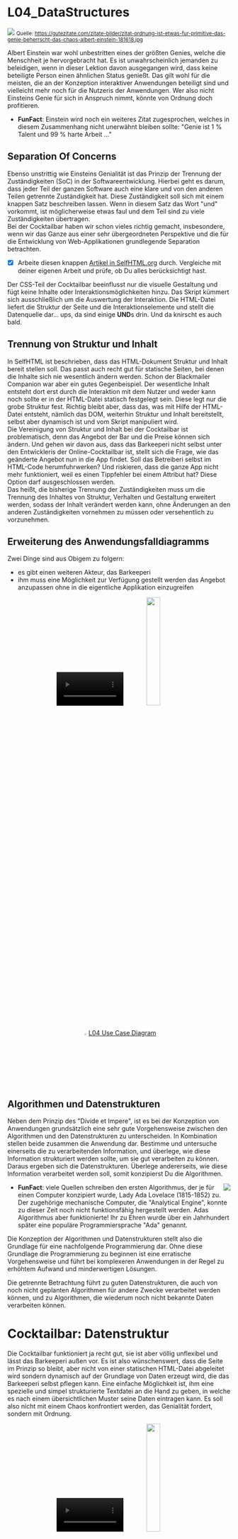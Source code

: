 # L04_DataStructures
<img src="Material/OrdnungChaos.jpg">
<small>Quelle: <a href="https://gutezitate.com/zitate-bilder/zitat-ordnung-ist-etwas-fur-primitive-das-genie-beherrscht-das-chaos-albert-einstein-181618.jpg">https://gutezitate.com/zitate-bilder/zitat-ordnung-ist-etwas-fur-primitive-das-genie-beherrscht-das-chaos-albert-einstein-181618.jpg</a></small>

Albert Einstein war wohl unbestritten eines der größten Genies, welche die Menschheit je hervorgebracht hat. Es ist unwahrscheinlich jemanden zu beleidigen, wenn in dieser Lektion davon ausgegangen wird, dass keine beteiligte Person einen ähnlichen Status genießt. Das gilt wohl für die meisten, die an der Konzeption interaktiver Anwendungen beteiligt sind und vielleicht mehr noch für die Nutzeris der Anwendungen. Wer also nicht Einsteins Genie für sich in Anspruch nimmt, könnte von Ordnung doch profitieren.   

- **FunFact**: Einstein wird noch ein weiteres Zitat zugesprochen, welches in diesem Zusammenhang nicht unerwähnt bleiben sollte: "Genie ist 1 % Talent und 99 % harte Arbeit ..."  

## Separation Of Concerns
Ebenso unstrittig wie Einsteins Genialität ist das Prinzip der Trennung der Zuständigkeiten (SoC) in der Softwareentwicklung. Hierbei geht es darum, dass jeder Teil der ganzen Software auch eine klare und von den anderen Teilen getrennte Zuständigkeit hat. Diese Zuständigkeit soll sich mit einem knappen Satz beschreiben lassen. Wenn in diesem Satz das Wort "und" vorkommt, ist möglicherweise etwas faul und dem Teil sind zu viele Zuständigkeiten übertragen.  
Bei der Cocktailbar haben wir schon vieles richtig gemacht, insbesondere, wenn wir das Ganze aus einer sehr übergeordneten Perspektive und die für die Entwicklung von Web-Applikationen grundlegende Separation betrachten.  
- [x] Arbeite diesen knappen [Artikel in SelfHTML.org](https://wiki.selfhtml.org/wiki/HTML/Tutorials/Trennung_von_Inhalt,_Pr%C3%A4sentation_und_Verhalten) durch. Vergleiche mit deiner eigenen Arbeit und prüfe, ob Du alles berücksichtigt hast.  

Der CSS-Teil der Cocktailbar beeinflusst nur die visuelle Gestaltung und fügt keine Inhalte oder Interaktionsmöglichkeiten hinzu. Das Skript kümmert sich ausschließlich um die Auswertung der Interaktion. Die HTML-Datei liefert die Struktur der Seite und die Interaktionselemente und stellt die Datenquelle dar... ups, da sind einige **UND**s drin. Und da knirscht es auch bald.

## Trennung von Struktur und Inhalt
In SelfHTML ist beschrieben, dass das HTML-Dokument Struktur und Inhalt bereit stellen soll. Das passt auch recht gut für statische Seiten, bei denen die Inhalte sich nie wesentlich ändern werden. Schon der Blackmailer Companion war aber ein gutes Gegenbeispiel. Der wesentliche Inhalt entsteht dort erst durch die Interaktion mit dem Nutzer und weder kann noch sollte er in der HTML-Datei statisch festgelegt sein. Diese legt nur die grobe Struktur fest. Richtig bleibt aber, dass das, was mit Hilfe der HTML-Datei entsteht, nämlich das DOM, weiterhin Struktur und Inhalt bereitstellt, selbst aber dynamisch ist und vom Skript manipuliert wird.  
Die Vereinigung von Struktur und Inhalt bei der Cocktailbar ist problematisch, denn das Angebot der Bar und die Preise können sich ändern. Und gehen wir davon aus, dass das Barkeeperi nicht selbst unter den Entwickleris der Online-Cocktailbar ist, stellt sich die Frage, wie das geänderte Angebot nun in die App findet. Soll das Betreiberi selbst im HTML-Code herumfuhrwerken? Und riskieren, dass die ganze App nicht mehr funktioniert, weil es einen Tippfehler bei einem Attribut hat? Diese Option darf ausgeschlossen werden.  
Das heißt, die bisherige Trennung der Zuständigkeiten muss um die Trennung des Inhaltes von Struktur, Verhalten und Gestaltung erweitert werden, sodass der Inhalt verändert werden kann, ohne Änderungen an den anderen Zuständigkeiten vornehmen zu müssen oder versehentlich zu vorzunehmen.  

## Erweiterung des Anwendungsfalldiagramms
Zwei Dinge sind aus Obigem zu folgern:
- es gibt einen weiteren Akteur, das Barkeeperi
- ihm muss eine Möglichkeit zur Verfügung gestellt werden das Angebot anzupassen ohne in die eigentliche Applikation einzugreifen  

<div align="center"><video controls width="30%"> 
  <source src="http://games.hs-furtwangen.de/EIA2_Video/L04_V1_UseCase.mp4" type="video/mp4"> </video>
<a href="Material\CocktailBar_UseCaseDiagram.jpg"><img src="Material\CocktailBar_UseCaseDiagram.jpg" width="25%"/></a><br/>
<a href="http://games.hs-furtwangen.de/EIA2_Video/L04_V1_UseCase.mp4"><img src="../X01_Appendix/Img/video.jpg" width="3%"/>L04 Use Case Diagram</a><br/>
</div>

## Algorithmen und Datenstrukturen
Neben dem Prinzip des "Divide et Impere", ist es bei der Konzeption von Anwendungen grundsätzlich eine sehr gute Vorgehensweise zwischen den Algorithmen und den Datenstrukturen zu unterscheiden. In Kombination stellen beide zusammen die Anwendung dar. Bestimme und untersuche einerseits die zu verarbeitenden Information, und überlege, wie diese Information strukturiert werden sollte, um sie gut verarbeiten zu können. Daraus ergeben sich die Datenstrukturen. Überlege andererseits, wie diese Information verarbeitet werden soll, somit konzipierst Du die Algorithmen.  

<img src="Material/AdaLovelace.jpg" align="right"/>

- **FunFact**: viele Quellen schreiben den ersten Algorithmus, der je für einen Computer konzipiert wurde, Lady Ada Lovelace (1815-1852) zu. Der zugehörige mechanische Computer, die "Analytical Engine", konnte zu dieser Zeit noch nicht funktionsfähig hergestellt werden. Adas Algorithmus aber funktionierte! Ihr zu Ehren wurde über ein Jahrhundert später eine populäre Programmiersprache "Ada" genannt.

Die Konzeption der Algorithmen und Datenstrukturen stellt also die Grundlage für eine nachfolgende Programmierung dar. Ohne diese Grundlage die Programmierung zu beginnen ist eine erratische Vorgehensweise und führt bei komplexeren Anwendungen in der Regel zu erhöhtem Aufwand und minderwertigen Lösungen.  

Die getrennte Betrachtung führt zu guten Datenstrukturen, die auch von noch nicht geplanten Algorithmen für andere Zwecke verarbeitet werden können, und zu Algorithmen, die wiederum noch nicht bekannte Daten verarbeiten können.  

# Cocktailbar: Datenstruktur
Die Cocktailbar funktioniert ja recht gut, sie ist aber völlig unflexibel und lässt das Barkeeperi außen vor. Es ist also wünschenswert, dass die Seite im Prinzip so bleibt, aber nicht von einer statischen HTML-Datei abgeleitet wird sondern dynamisch auf der Grundlage von Daten erzeugt wird, die das Barkeeperi selbst pflegen kann. Eine einfache Möglichkeit ist, ihm eine spezielle und simpel strukturierte Textdatei an die Hand zu geben, in welche es nach einem übersichtlichen Muster seine Daten eintragen kann. Es soll also nicht mit einem Chaos konfrontiert werden, das Genialität fordert, sondern mit Ordnung.

<div align="center">
  <video controls width="30%"><source src="http://games.hs-furtwangen.de/EIA2_Video/L04_V2_Datenstruktur.mp4" type="video/mp4"></video>
<a href="Material\CocktailBar_DataStructures.jpg"><img src="Material\CocktailBar_DataStructures.jpg" width="25%"/></a>
  <br/>
<a href="http://games.hs-furtwangen.de/EIA2_Video/L04_V2_Datenstruktur.mp4"><img src="../X01_Appendix/Img/video.jpg" width="3%"/>L04 Datenstruktur</a>
</div>

## Generierung des Formulars
Nun ist die Datenstruktur definiert und wie das fertige Formular aussehen und funktionieren soll ist auch bekannt und bereits getestet. Jetzt muss also noch ein Algorithmus entwickelt werden, welcher mit Hilfe der Daten das Formular generiert. Dazu muss zunächst entschieden werden, welche Teile des DOM automatisch beim Laden der Seite durch die Interpretation der HTML-Datei erzeugt werden sollen, und welche dann dynamisch durch das Skript dazu kommen. Theoretisch ist es natürlich möglich, komplett auf eine Beschreibung der Seitenstruktur in der HTML-Datei zu verzichten, lediglich einen Verweis auf das Skript zu implementieren und die DOM-Erzeugung komplett dem dadurch aufgerufenen Skript zu überlassen. Einerseits würde dies aber auch dem SoC-Prinzip zuwider laufen, weil unnötig viel Verantwortlichkeit auf das Skript übertragen wird, andererseits liegt bereits eine HTML-Datei vor, welche die Struktur beschreibt. Es erscheint also eher sinnvoll, lediglich die Beschreibungen der dynamischen Strukturen aus der bestehenden HTML-Datei zu entfernen und sie auf die statischen zu reduzieren. Das ist eine klassische Design-Entscheidung und wird für dieses Beispiel in obigem Sinne getroffen.  


<div align="center">
<video controls width="30%"><source src="http://games.hs-furtwangen.de/EIA2_Video/L04_V3_GenerierungFormular.mp4" type="video/mp4"></video>
<a href="http://games.hs-furtwangen.de/EIA2_Video/L04_V3_GenerierungFormular.mp4"><br/><img src="../X01_Appendix/Img/video.jpg" width="3%"/>L04 Generierung des Formulars</a> <br/> 
<a href="Material\CocktailBar_UI-Scribble.jpg"><img src="Material\CocktailBar_UI-Scribble.jpg" width="25%"/></a>
<a href="Material\CocktailBar_ActivityDiagram.jpg"><img src="Material\CocktailBar_ActivityDiagram.jpg" width="25%"/></a>
<a href="Material\CocktailBar_ActivityDiagram_generateContent.jpg"><img src="Material\CocktailBar_ActivityDiagram_generateContent.jpg" width="25%"/></a>
</div>

> - [x] Konzipiere auch die beiden anderen Aktivitäten zur Erstellung der Interaktionsgruppen.  

## Implementation I

<div align="center"><video controls width="30%"> 
  <source src="http://games.hs-furtwangen.de/EIA2_Video/L04_V4_Implementation1.mp4" type="video/mp4"></video> <br/>
<a href="http://games.hs-furtwangen.de/EIA2_Video/L04_V4_Implementation1.mp4"><img src="../X01_Appendix/Img/video.jpg" width="3%"/>L04 Implementation 1</a>  
</div>

## Implementation II
<div align="center"><video controls width="30%"> 
  <source src="http://games.hs-furtwangen.de/EIA2_Video/L04_V5_Implementation2.mp4" type="video/mp4"></video> <br/>
<a href="http://games.hs-furtwangen.de/EIA2_Video/L04_V5_Implementation2.mp4"><img src="../X01_Appendix/Img/video.jpg" width="3%"/>L05 Implementation 2</a>  
</div>

## Refactoring
### Erfahrungen einfließen lassen  
> - [x] Reflektiere die Korrekturen, die sich bei der ersten Implementation ergeben haben, im Konzept. Konzipiere auch Fehlerhinweise, so dass das Barkeeperi einen Tipp bekommt, wenn aufgrund einer Fehleingabe etwas nicht funktioniert.

### Vervollständigen  
> - [x] Überarbeite und vervollständige die Implementierung entsprechend der verbesserten Konzeption. Passe auch die zu verwendenden Elementtypen und ggf. das Stylesheet an.
> - [x] Lagere die Interfaces in eine eigene Datei aus, so dass das Barkeeperi nicht versehentlich daran manipuliert.  

### Separation of Concerns
Betrachtet man nun den Code in der HTML-Datei, dem Skript und der Datendatei fällt auf, dass die Kategorien des Angebots der Cocktailbar überall auftauchen und nicht nur für die Bezeichnung, sondern auch für die Steuerung des Programms verwendet werden. Das widerspricht dem SoC-Prinzip!
> - [x] Überarbeite die Konzeption der Cocktailbar derart, dass nicht in der HTML-Datei, im Skript und in der Datendatei alle Bezeichnungen für die Angebotskategorien auftauchen. Sie sollten nur in der Datendatei stecken. Hier muss dann auch die Information über die gewünschte Form der Interaktion für die jeweilige Kategorie untergebracht sein. Hierzu wird es sinnvoll sein, eine eigene Datenstruktur für die Kategorien zu erschaffen, in denen mehr Information steckt.  


## JSON (Javascript Object Notation)
Natürlich ist diese Lösung noch nicht unbedingt der Weisheit letzter Schluss um das Angebot für das Barkeeperi wartbar zu machen. Aufgrund der Angabe des `namespace`s und der Deklaration sowie dem Zuweisungsoperator `let data: Data = ` handelt es sich bei der Datei "Data.*" immer noch um eine Skript-Datei und das Barkeeperi kann bei falscher Handhabung leicht das Programm unbrauchbar machen. Ohne diese Angaben würde es sich aber bereits um eine valide JSON-Datei handeln und in den nächsten Lektionen wird erklärt, wie man damit umgeht und wie man reines JSON tatsächlich als Daten- und Datentransferformat nutzt.  
JSON wird heute interessanterweise auch intensiv außerhalb der Javascript-Welt in gänzlich andersartigen Anwendungen eingesetzt. Es konnte sich mittlerweile als Konkurrent zu **XML (Extensible Markup Language)**, dessen Struktur auch HTML folgt, etablieren und bezüglich des öffentlichen Interesses, sofern man das auf Google Trends ermitteln kann, XML seit dem Frühjahr 2016 hinter sich lassen.  

<img src="Material/XMLvsJSON.png">  

Weiterhin ist aber auch XML ein verbreiteter Standard und in manchen Anwendungen effizienter einzusetzen.
